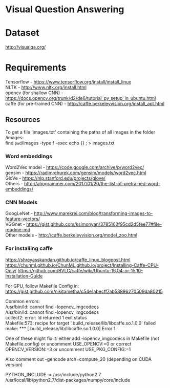 # Visual Question Answering

# Dataset
http://visualqa.org/

# Requirements
Tensorflow - https://www.tensorflow.org/install/install_linux   
NLTK - http://www.nltk.org/install.html   
opencv (for shallow CNN) - https://docs.opencv.org/trunk/d2/de6/tutorial_py_setup_in_ubuntu.html   
caffe (for pre-trained CNN) - http://caffe.berkeleyvision.org/install_apt.html   

## Resources

To get a file 'images.txt' containing the paths of all images in the folder /images:   
find `pwd`/images -type f -exec echo {} \; > images.txt   
   

### Word embeddings
Word2Vec model - https://code.google.com/archive/p/word2vec/  
gensim - https://radimrehurek.com/gensim/models/word2vec.html  
GloVe - https://nlp.stanford.edu/projects/glove/   
Others - http://ahogrammer.com/2017/01/20/the-list-of-pretrained-word-embeddings/   

### CNN Models
GoogLeNet - http://www.marekrei.com/blog/transforming-images-to-feature-vectors/    
VGGnet - https://gist.github.com/ksimonyan/3785162f95cd2d5fee77#file-readme-md   
Other models - http://caffe.berkeleyvision.org/model_zoo.html   


### For installing caffe
https://shreyasskandan.github.io/caffe_linux_blogpost.html
https://chunml.github.io/ChunML.github.io/project/Installing-Caffe-CPU-Only/
https://github.com/BVLC/caffe/wiki/Ubuntu-16.04-or-15.10-Installation-Guide   
   
For GPU, follow Makefile Config in:   
https://gist.github.com/nikitametha/c54e1abecff7ab53896270509da80215   

Common errors:   
/usr/bin/ld: cannot find -lopencv_imgcodecs   
/usr/bin/ld: cannot find -lopencv_imgcodecs   
collect2: error: ld returned 1 exit status   
Makefile:573: recipe for target '.build_release/lib/libcaffe.so.1.0.0' failed   
make: *** [.build_release/lib/libcaffe.so.1.0.0] Error 1   

One of these might fix it: either add -lopencv_imgcodecs in Makefile (not Makefile.config)
or uncomment USE\_OPENCV:=0 or correct OPENCV\_VERSION:=3 or uncomment USE\_PKG\_CONFIG:=1   

Also comment out -gencode arch=compute\_20 (depending on CUDA version)   
   
PYTHON_INCLUDE := /usr/include/python2.7 \
        /usr/local/lib/python2.7/dist-packages/numpy/core/include

